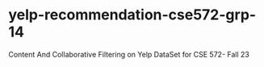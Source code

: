 # yelp-recommendation-cse572-grp-14
Content And Collaborative Filtering on Yelp DataSet for CSE 572- Fall 23

